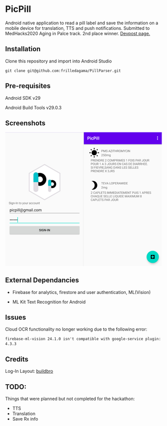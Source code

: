 # PicPill

Android native application to read a pill label and save the information on a mobile device for translation, TTS and push notifications.
Submitted to MedHacks2020 Aging in Palce track. 2nd place winner. [Devpost page.](https://devpost.com/software/picpill)

## Installation

Clone this repository and import into Android Studio

```
git clone git@github.com:frilledagama/PillParser.git
```

## Pre-requisites

Android SDK v29

Android Build Tools v29.0.3

## Screenshots

![Image View](./img/readme_image.png?raw=true)

## External Dependancies
- Firebase for analytics, firestore and user authentication, ML(Vision)

- ML Kit Text Recognition for Android

## Issues
Cloud OCR functionality no longer working due to the following error:

```
firebase-ml-vision 24.1.0 isn't compatible with google-service plugin: 4.3.3
```

## Credits

Log-In Layout: [buildbro](https://gist.github.com/buildbro)

## TODO:

 Things that were planned but not completed for the hackathon:
 - TTS
 - Translation
 - Save Rx info


